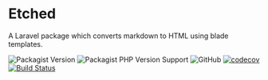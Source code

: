 # Etched

A Laravel package which converts markdown to HTML using blade templates.

![Packagist Version](https://img.shields.io/packagist/v/olliecodes/laravel-etched)
![Packagist PHP Version Support](https://img.shields.io/packagist/php-v/olliecodes/laravel-etched)
![GitHub](https://img.shields.io/github/license/olliecodes/laravel-etched-blade)
[![codecov](https://codecov.io/gh/olliecodes/laravel-etched-blade/branch/main/graph/badge.svg?token=FHJ41NQMTA)](https://codecov.io/gh/olliecodes/laravel-etched-blade)
[![Build Status](https://travis-ci.com/olliecodes/laravel-etched-blade.svg?branch=main)](https://travis-ci.com/olliecodes/laravel-etched-blade)